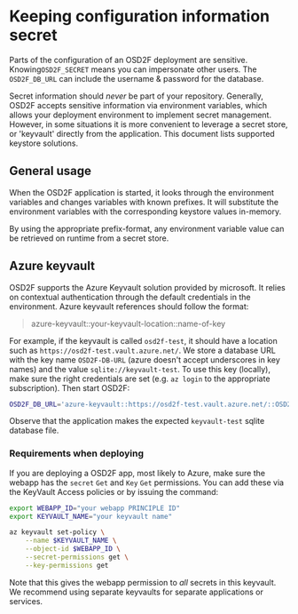 # Keeping configuration information secret

Parts of the configuration of an OSD2F deployment are sensitive. Knowing`OSD2F_SECRET` means 
you can impersonate other users. The `OSD2F_DB_URL` can include the username & password
for the database. 

Secret information should *never* be part of your repository. Generally, OSD2F accepts 
sensitive information via environment variables, which allows your deployment environment
to implement secret management. However, in some situations it is more convenient to 
leverage a secret store, or 'keyvault' directly from the application. This document
lists supported keystore solutions. 

## General usage

When the OSD2F application is started, it looks through the environment variables
and changes variables with known prefixes. It will substitute the environment
variables with the corresponding keystore values in-memory. 

By using the appropriate prefix-format, any environment variable value can be
retrieved on runtime from a secret store.


## Azure keyvault

OSD2F supports the Azure Keyvault solution provided by microsoft. It relies on contextual
authentication through the default credentials in the environment. Azure keyvault references
should follow the format:

> azure-keyvault::your-keyvault-location::name-of-key

For example, if the keyvault is called `osd2f-test`, it should have a location such as
`https://osd2f-test.vault.azure.net/`. We store a database URL with the key name `OSD2F-DB-URL` (azure doesn't accept underscores in key names) and the value `sqlite://keyvault-test`. To use this key (locally), make sure the right credentials are set (e.g. `az login` to the appropriate subscription). Then start OSD2F:

```bash
OSD2F_DB_URL='azure-keyvault::https://osd2f-test.vault.azure.net/::OSD2F-DB-URL' osd2f -m Development
```

Observe that the application makes the expected `keyvault-test` sqlite database file. 

### Requirements when deploying 

If you are deploying a OSD2F app, most likely to Azure, make sure the webapp has the `secret` `Get` and `Key` `Get` permissions. You can add these via the KeyVault Access policies or by issuing the command: 

```bash
export WEBAPP_ID="your webapp PRINCIPLE ID"
export KEYVAULT_NAME="your keyvault name"

az keyvault set-policy \
    --name $KEYVAULT_NAME \
    --object-id $WEBAPP_ID \
    --secret-permissions get \
    --key-permissions get
```
Note that this gives the webapp permission to *all* secrets in this keyvault. We recommend using
separate keyvaults for separate applications or services.